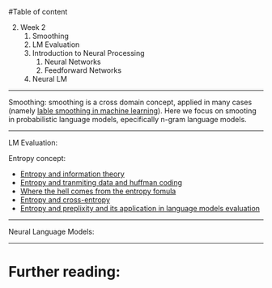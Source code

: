 #Table of content

2. Week 2
    1. Smoothing
    2. LM Evaluation
    3. Introduction to Neural Processing
        1. Neural Networks
        2. Feedforward Networks
    4. Neural LM

---------
Smoothing: smoothing is a cross domain concept, applied in many cases (namely [lable smoothing in machine learning](https://www.linkedin.com/pulse/label-smoothing-solving-overfitting-overconfidence-code-sobh-phd)). Here we focus on smooting in probabilistic language models, epecifically n-gram language models.


--------
LM Evaluation:

Entropy concept:

+ [Entropy and information theory](https://www.youtube.com/watch?v=_PG-jJKB_do)
+ [Entropy and tranmiting data and huffman coding](https://www.youtube.com/watch?v=M5c_RFKVkko)
+ [Where the hell comes from the entropy fomula](https://www.youtube.com/watch?v=YtebGVx-Fxw)
+ [Entropy and cross-entropy](https://www.youtube.com/watch?v=ErfnhcEV1O8)
+ [Entropy and preplixity and its application in language models evaluation](https://www.youtube.com/watch?v=NCyCkgMLRiY&t=9s)

----------
Neural Language Models:


-----------
# Further reading:
